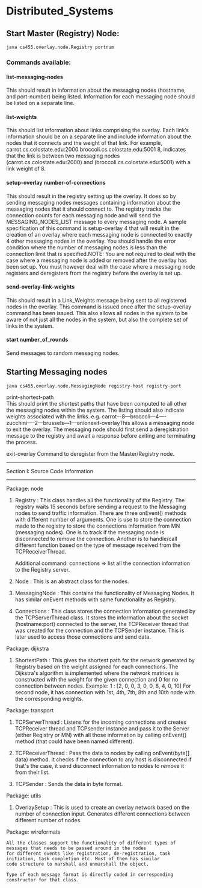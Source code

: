 # Distributed_Systems

## Start Master (Registry) Node:
`java cs455.overlay.node.Registry portnum`

### Commands available:

#### list-messaging-nodes       
This should result in information about the messaging nodes (hostname, and port-number)  being listed. Information for each messaging node should be listed on a separate line.

#### list-weights      
This should list information about links comprising the overlay. Each link’s information should be on a separate line and include information about the nodes that it connects and the weight of that link. For example, carrot.cs.colostate.edu:2000 broccoli.cs.colostate.edu:5001 8, indicates that the link      is      between      two      messaging      nodes      (carrot.cs.colostate.edu:2000)      and      (broccoli.cs.colostate.edu:5001) with a link weight of 8.

#### setup-overlay number-of-connections
This  should  result  in  the  registry  setting  up  the  overlay.  It  does  so  by  sending  messaging  nodes  messages  containing  information  about  the  messaging  nodes  that  it  should  connect  to.  The  registry  tracks  the  connection  counts  for  each  messaging  node  and  will  send  the  MESSAGING_NODES_LIST message to every messaging node. A sample specification of this command is setup-overlay 4 that will result in the creation of an overlay where each messaging node is connected to exactly 4 other messaging nodes in the overlay. You should handle the error condition where the number of messaging nodes is less than the connection limit that is specified.NOTE: You are not required to deal with the case where a messaging node is added or removed after the overlay has been set up. You must however deal with the case where a messaging node registers and deregisters from the registry before the overlay is set up. 

#### send-overlay-link-weights

This should result in a Link_Weights message being sent to all registered nodes in the overlay.  This command is issued once after the setup-overlay command has been issued.  This also allows all nodes in the system to be aware of not just all the nodes in the system, but also the complete set of links in the system.

#### start number_of_rounds
Send messages to random messaging nodes.



## Starting Messaging nodes

`java cs455.overlay.node.MessagingNode registry-host registry-port`

print-shortest-path   
This  should  print  the  shortest  paths  that  have  been  computed  to  all  other  the  messaging  nodes  within the system. The listing should also indicate weights associated with the links. e.g.  carrot–-8––broccoli––4––-zucchini––-2––brussels––1––onionexit-overlayThis  allows  a  messaging  node  to  exit  the  overlay.  The  messaging  node  should  first  send  a  deregistration  message  to  the  registry  and  await  a  response  before  exiting  and  terminating the process.

exit-overlay
Command to deregister from the Master/Registry node.

-------------------

Section I: Source Code Information

-------------------

Package: node

1) Registry :
    This class handles all the functionality of the Registry. The registry waits 15 seconds before sending a
    request to the Messaging nodes to send traffic information. There are three onEvent() methods with different
    number of arguments. One is use to store the connection made to the registry to store the connections information
    from MN (messaging nodes). One is to track if the messaging node is disconnected to remove the connection.
    Another is to handle/call different function based on the type of message received from the TCPReceiverThread.

    Additional command: connections => list all the connection information to the Registry server.

2) Node :
        This is an abstract class for the nodes.

3) MessagingNode :
    This contains the functionality of Messaging Nodes. It has similar onEvent methods with same functionality as Registry.

4) Connections :
    This class stores the connection information generated by the TCPServerThread class. It stores the information
    about the socket (hostname:port) connected to the server, the TCPReceiver thread that was created for the connection
    and the TCPSender instance. This is later used to access those connections and send data.

Package: dijkstra

1) ShortestPath :
    This gives the shortest path for the network generated by Registry based on the weight assigned for each connections.
    The Dijkstra's algorithm is implemented where the network matrices is constructed with the weight for the given
    connection and 0 for no connection between nodes. Example: 1 : [2, 0, 0, 3, 0, 0, 8, 4, 0, 10] For second node, it has
    connection with 1st, 4th, 7th, 8th and 10th node with the corresponding weights.

Package: transport

1) TCPServerThread :
    Listens for the incoming connections and creates TCPReceiver thread and TCPsender instance and pass it to the Server
    (either Registry or MN) with all those information by calling onEvent() method (that could have been named different).

2) TCPReceiverThread :
    Pass the data to nodes by calling onEvent(byte[] data) method. It checks if the connection to any host is disconnected
    if that's the case, it send disconnect information to nodes to remove it from their list.

3) TCPSender : Sends the data in byte format.

Package: utils

1) OverlaySetup :
    This is used to create an overlay network based on the number of connection input. Generates different connections between
    different number of nodes.

Package: wireformats

    All the classes support the functionality of different types of messages that needs to be passed around in the nodes
    for different events like registration, de-registration, task initiation, task completion etc. Most of them has similar
    code structure to marshall and unmarshall the object.

    Type of each message format is directly coded in corresponding constructor for that class.

